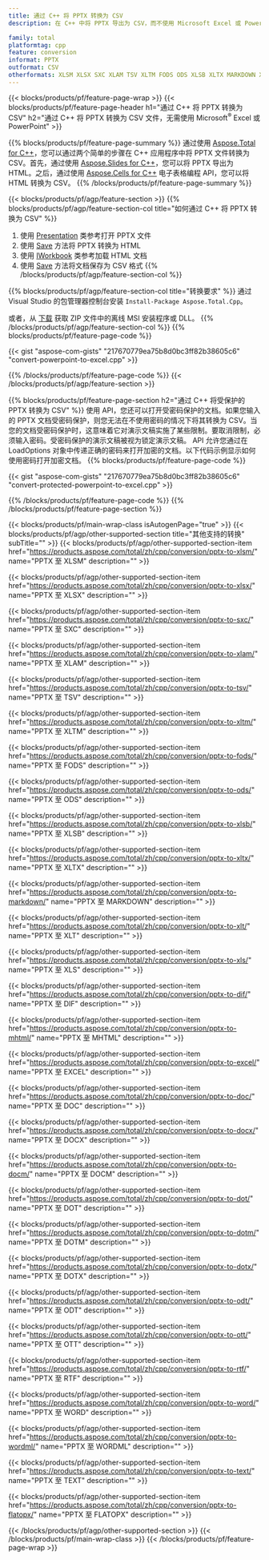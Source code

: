 ```yaml
---
title: 通过 C++ 将 PPTX 转换为 CSV
description: 在 C++ 中将 PPTX 导出为 CSV，而不使用 Microsoft Excel 或 Powerpoint

family: total
platformtag: cpp
feature: conversion
informat: PPTX
outformat: CSV
otherformats: XLSM XLSX SXC XLAM TSV XLTM FODS ODS XLSB XLTX MARKDOWN XLT XLS DIF MHTML EXCEL DOC DOCX DOCM DOT DOTM DOTX ODT OTT RTF WORD WORDML TEXT FLATOPX
---
```

{{< blocks/products/pf/feature-page-wrap >}}
{{< blocks/products/pf/feature-page-header h1="通过 C++ 将 PPTX 转换为 CSV" h2="通过 C++ 将 PPTX 转换为 CSV 文件，无需使用 Microsoft<sup>&reg;</sup> Excel 或 PowerPoint" >}}

{{% blocks/products/pf/feature-page-summary %}}
通过使用 [Aspose.Total for C++](https://products.aspose.com/total/cpp/)，您可以通过两个简单的步骤在 C++ 应用程序中将 PPTX 文件转换为 CSV。首先，通过使用 [Aspose.Slides for C++](https://products.aspose.com/slides/cpp/)，您可以将 PPTX 导出为 HTML。之后，通过使用 [Aspose.Cells for C++](https://products.aspose.com/cells/cpp/) 电子表格编程 API，您可以将 HTML 转换为 CSV。 
{{% /blocks/products/pf/feature-page-summary  %}}

{{< blocks/products/pf/agp/feature-section >}}
{{% blocks/products/pf/agp/feature-section-col title="如何通过 C++ 将 PPTX 转换为 CSV" %}}
1. 使用 [Presentation](https://reference.aspose.com/slides/cpp/class/aspose.slides.presentation) 类参考打开 PPTX 文件
2. 使用 [Save](https://reference.aspose.com/slides/cpp/class/aspose.slides.presentation#a06fe2a156063c8c3e5ada2713bb697ba) 方法将 PPTX 转换为 HTML
3. 使用 [IWorkbook](https://reference.aspose.com/cells/cpp/class/aspose.cells.i_workbook) 类参考加载 HTML 文档
4. 使用 [Save](https://reference.aspose.com/cells/cpp/class/aspose.cells.i_workbook#a5dc7de23f7ceba76a05dc1d49f51502e) 方法将文档保存为 CSV 格式
{{% /blocks/products/pf/agp/feature-section-col %}}

{{% blocks/products/pf/agp/feature-section-col title="转换要求" %}}
通过 Visual Studio 的包管理器控制台安装 ```Install-Package Aspose.Total.Cpp```。

或者，从 [下载](https://downloads.aspose.com/total/cpp) 获取 ZIP 文件中的离线 MSI 安装程序或 DLL。
{{% /blocks/products/pf/agp/feature-section-col %}}
{{% blocks/products/pf/feature-page-code %}}

{{< gist "aspose-com-gists" "217670779ea75b8d0bc3ff82b38605c6" "convert-powerpoint-to-excel.cpp" >}}



{{% /blocks/products/pf/feature-page-code %}}
{{< /blocks/products/pf/agp/feature-section >}}

{{% blocks/products/pf/feature-page-section  h2="通过 C++ 将受保护的 PPTX 转换为 CSV" %}}
使用 API，您还可以打开受密码保护的文档。如果您输入的 PPTX 文档受密码保护，则您无法在不使用密码的情况下将其转换为 CSV。当您的文档受密码保护时，这意味着它对演示文稿实施了某些限制。要取消限制，必须输入密码。受密码保护的演示文稿被视为锁定演示文稿。 API 允许您通过在 LoadOptions 对象中传递正确的密码来打开加密的文档。以下代码示例显示如何使用密码打开加密文档。
{{% blocks/products/pf/feature-page-code %}}

{{< gist "aspose-com-gists" "217670779ea75b8d0bc3ff82b38605c6" "convert-protected-powerpoint-to-excel.cpp" >}}

{{% /blocks/products/pf/feature-page-code  %}}
{{% /blocks/products/pf/feature-page-section %}}

{{< blocks/products/pf/main-wrap-class isAutogenPage="true" >}}
{{< blocks/products/pf/agp/other-supported-section title="其他支持的转换" subTitle="" >}}
{{< blocks/products/pf/agp/other-supported-section-item href="https://products.aspose.com/total/zh/cpp/conversion/pptx-to-xlsm/" name="PPTX 至 XLSM" description="" >}}

{{< blocks/products/pf/agp/other-supported-section-item href="https://products.aspose.com/total/zh/cpp/conversion/pptx-to-xlsx/" name="PPTX 至 XLSX" description="" >}}

{{< blocks/products/pf/agp/other-supported-section-item href="https://products.aspose.com/total/zh/cpp/conversion/pptx-to-sxc/" name="PPTX 至 SXC" description="" >}}

{{< blocks/products/pf/agp/other-supported-section-item href="https://products.aspose.com/total/zh/cpp/conversion/pptx-to-xlam/" name="PPTX 至 XLAM" description="" >}}

{{< blocks/products/pf/agp/other-supported-section-item href="https://products.aspose.com/total/zh/cpp/conversion/pptx-to-tsv/" name="PPTX 至 TSV" description="" >}}

{{< blocks/products/pf/agp/other-supported-section-item href="https://products.aspose.com/total/zh/cpp/conversion/pptx-to-xltm/" name="PPTX 至 XLTM" description="" >}}

{{< blocks/products/pf/agp/other-supported-section-item href="https://products.aspose.com/total/zh/cpp/conversion/pptx-to-fods/" name="PPTX 至 FODS" description="" >}}

{{< blocks/products/pf/agp/other-supported-section-item href="https://products.aspose.com/total/zh/cpp/conversion/pptx-to-ods/" name="PPTX 至 ODS" description="" >}}

{{< blocks/products/pf/agp/other-supported-section-item href="https://products.aspose.com/total/zh/cpp/conversion/pptx-to-xlsb/" name="PPTX 至 XLSB" description="" >}}

{{< blocks/products/pf/agp/other-supported-section-item href="https://products.aspose.com/total/zh/cpp/conversion/pptx-to-xltx/" name="PPTX 至 XLTX" description="" >}}

{{< blocks/products/pf/agp/other-supported-section-item href="https://products.aspose.com/total/zh/cpp/conversion/pptx-to-markdown/" name="PPTX 至 MARKDOWN" description="" >}}

{{< blocks/products/pf/agp/other-supported-section-item href="https://products.aspose.com/total/zh/cpp/conversion/pptx-to-xlt/" name="PPTX 至 XLT" description="" >}}

{{< blocks/products/pf/agp/other-supported-section-item href="https://products.aspose.com/total/zh/cpp/conversion/pptx-to-xls/" name="PPTX 至 XLS" description="" >}}

{{< blocks/products/pf/agp/other-supported-section-item href="https://products.aspose.com/total/zh/cpp/conversion/pptx-to-dif/" name="PPTX 至 DIF" description="" >}}

{{< blocks/products/pf/agp/other-supported-section-item href="https://products.aspose.com/total/zh/cpp/conversion/pptx-to-mhtml/" name="PPTX 至 MHTML" description="" >}}

{{< blocks/products/pf/agp/other-supported-section-item href="https://products.aspose.com/total/zh/cpp/conversion/pptx-to-excel/" name="PPTX 至 EXCEL" description="" >}}

{{< blocks/products/pf/agp/other-supported-section-item href="https://products.aspose.com/total/zh/cpp/conversion/pptx-to-doc/" name="PPTX 至 DOC" description="" >}}

{{< blocks/products/pf/agp/other-supported-section-item href="https://products.aspose.com/total/zh/cpp/conversion/pptx-to-docx/" name="PPTX 至 DOCX" description="" >}}

{{< blocks/products/pf/agp/other-supported-section-item href="https://products.aspose.com/total/zh/cpp/conversion/pptx-to-docm/" name="PPTX 至 DOCM" description="" >}}

{{< blocks/products/pf/agp/other-supported-section-item href="https://products.aspose.com/total/zh/cpp/conversion/pptx-to-dot/" name="PPTX 至 DOT" description="" >}}

{{< blocks/products/pf/agp/other-supported-section-item href="https://products.aspose.com/total/zh/cpp/conversion/pptx-to-dotm/" name="PPTX 至 DOTM" description="" >}}

{{< blocks/products/pf/agp/other-supported-section-item href="https://products.aspose.com/total/zh/cpp/conversion/pptx-to-dotx/" name="PPTX 至 DOTX" description="" >}}

{{< blocks/products/pf/agp/other-supported-section-item href="https://products.aspose.com/total/zh/cpp/conversion/pptx-to-odt/" name="PPTX 至 ODT" description="" >}}

{{< blocks/products/pf/agp/other-supported-section-item href="https://products.aspose.com/total/zh/cpp/conversion/pptx-to-ott/" name="PPTX 至 OTT" description="" >}}

{{< blocks/products/pf/agp/other-supported-section-item href="https://products.aspose.com/total/zh/cpp/conversion/pptx-to-rtf/" name="PPTX 至 RTF" description="" >}}

{{< blocks/products/pf/agp/other-supported-section-item href="https://products.aspose.com/total/zh/cpp/conversion/pptx-to-word/" name="PPTX 至 WORD" description="" >}}

{{< blocks/products/pf/agp/other-supported-section-item href="https://products.aspose.com/total/zh/cpp/conversion/pptx-to-wordml/" name="PPTX 至 WORDML" description="" >}}

{{< blocks/products/pf/agp/other-supported-section-item href="https://products.aspose.com/total/zh/cpp/conversion/pptx-to-text/" name="PPTX 至 TEXT" description="" >}}

{{< blocks/products/pf/agp/other-supported-section-item href="https://products.aspose.com/total/zh/cpp/conversion/pptx-to-flatopx/" name="PPTX 至 FLATOPX" description="" >}}


{{< /blocks/products/pf/agp/other-supported-section >}}
{{< /blocks/products/pf/main-wrap-class >}}
{{< /blocks/products/pf/feature-page-wrap >}}